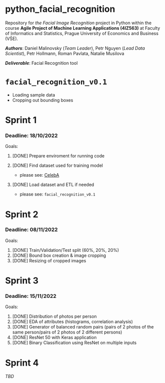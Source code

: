 # python_facial_recognition
Repository for _the Facial Image Recognition_ project in Python within the course **Agile Project of Machine Learning Applications (4IZ563)** at Faculty of Informatics and Statistics, Prague University of Economics and Business (VŠE).

_**Authors**_: Daniel Malinovsky (_*Team Leader*_), Petr Nguyen (_*Lead Data Scientist*_), Petr Hollmann, Roman Pavlata, Natalie Musilova

_**Deliverable**_: Facial Recognition tool


# `facial_recognition_v0.1`
- Loading sample data
- Cropping out bounding boxes

# Sprint 1 
### Deadline: 18/10/2022
Goals:
1. [DONE] Prepare enviroment for running code
2. [DONE] Find dataset used for training model
   - please see: [CelebA](https://mmlab.ie.cuhk.edu.hk/projects/CelebA.html)

3. [DONE] Load dataset and ETL if needed
   - please see: `facial_recognition_v0.1`

# Sprint 2
### Deadline: 08/11/2022
Goals:
1. [DONE] Train/Validation/Test split (60%, 20%, 20%)
2. [DONE] Bound box creation & image cropping
3. [DONE] Resizing of cropped images

# Sprint 3
### Deadline: 15/11/2022
Goals:
1. [DONE] Distribution of photos per person
2. [DONE] EDA of attributes (histograms, correlation analysis)
3. [DONE] Generator of balanced random pairs (pairs of 2 photos of the same person/pairs of 2 photos of 2 different persons)
4. [DONE] ResNet 50 with Keras application
5. [DONE] Binary Classification using ResNet on multiple inputs

# Sprint 4
_TBD_
